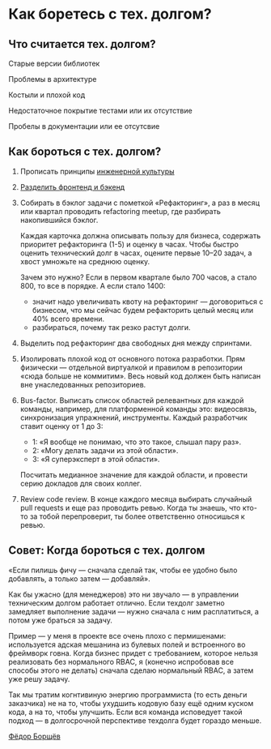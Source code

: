 # Как боретесь с тех. долгом?

## Что считается тех. долгом?

Старые версии библиотек

Проблемы в архитектуре

Костыли и плохой код

Недостаточное покрытие тестами или их отсутствие

Пробелы в документации или ее отсутсвие

## Как бороться с тех. долгом?

1. Прописать принципы [инженерной культуры](https://www.notion.so/3137f02c61a04fb58679796092954bea)
2. [Разделить фронтенд и бэкенд](https://bureau.ru/soviet/20200116/)
3. Собирать в бэклог задачи с пометкой «Рефакторинг», а раз в месяц или квартал проводить refactoring meetup, где разбирать накопившийся бэклог. 

    Каждая карточка должна описывать пользу для бизнеса, содержать приоритет рефакторинга (1-5) и оценку в часах. Чтобы быстро оценить технический долг в часах, оцените первые 10–20 задач, а хвост умножьте на среднюю оценку.

    Зачем это нужно? Если в первом квартале было 700 часов, а стало 800, то все в порядке. А если стало 1400:

    - значит надо увеличивать квоту на рефакторинг — договориться с бизнесом, что мы сейчас будем рефакторить целый месяц или 40% всего времени.
    - разбираться, почему так резко растут долги.
4. Выделить под рефакторинг два свободных дня между спринтами.
5. Изолировать плохой код от основного потока разработки. Прям физически — отдельной виртуалкой и правилом в репозитории «сюда больше не коммитим». Весь новый код должен быть написан вне унаследованных репозиториев.
6. Bus-factor. Выписать список областей релевантных для каждой команды, например, для платформенной команды это: видеосвязь, синхронизация упражнений, инструменты. Каждый разработчик ставит оценку от 1 до 3:
    - 1: «Я вообще не понимаю, что это такое, слышал пару раз».
    - 2: «Могу делать задачи из этой области».
    - 3: «Я суперэксперт в этой области».

    Посчитать медианное значение для каждой области, и провести серию докладов для своих коллег.

7. Review code review. В конце каждого месяца выбирать случайный pull requests и еще раз проводить ревью. Когда ты знаешь, что кто-то за тобой перепроверит, ты более ответственно относишься к ревью.

## Совет: Когда бороться с тех. долгом
«Если пилишь фичу — сначала сделай так, чтобы ее удобно было добавлять, а только затем — добавляй».

Как бы ужасно (для менеджеров) это ни звучало — в управлении техническим долгом работает отлично. Если техдолг заметно замедляет выполнение задачи — нужно сначала с ним расплатиться, а потом уже браться за задачу.

Пример — у меня в проекте все очень плохо с пермишенами: используется адская мешанина из булевых полей и встроенного во фреймворк говна. Когда бизнес придет с требованием, которое нельзя реализовать без нормального RBAC, я (конечно испробовав все способы этого не делать) сначала сделаю нормальный RBAC, а затем уже решу задачу.

Так мы тратим когнтивиную энергию программиста (то есть деньги заказчика) не на то, чтобы ухудшить кодовую базу ещё одним куском кода, а на то, чтобы улучшить. Если вся команда исповедует такой подход — в долгосрочной перспективе техдолга будет гораздо меньше.

[Фёдор Борщёв](https://t.me/pmdaily/820) 
